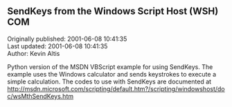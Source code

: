 ## SendKeys from the Windows Script Host (WSH) COM  
Originally published: 2001-06-08 10:41:35  
Last updated: 2001-06-08 10:41:35  
Author: Kevin Altis  
  
Python version of the MSDN VBScript example for using SendKeys. The example uses the Windows calculator and sends keystrokes to execute a simple calculation. The codes to use with SendKeys are documented at http://msdn.microsoft.com/scripting/default.htm?/scripting/windowshost/doc/wsMthSendKeys.htm